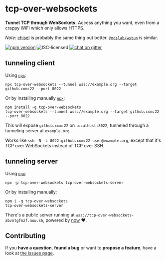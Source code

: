 # tcp-over-websockets

**Tunnel TCP through WebSockets.** Access anything you want, even from a crappy WiFi which only allows HTTPS.

*Note:* [chisel](https://github.com/jpillora/chisel) is probably the same thing but better. [`@mdslab/wstun`](https://github.com/MDSLab/wstun) is similar.

[![npm version](https://img.shields.io/npm/v/tcp-over-websockets.svg)](https://www.npmjs.com/package/tcp-over-websockets)
![ISC-licensed](https://img.shields.io/github/license/derhuerst/tcp-over-websockets.svg)
[![chat on gitter](https://badges.gitter.im/derhuerst.svg)](https://gitter.im/derhuerst)


## tunneling client

Using [`npx`](https://www.npmjs.com/package/npx):

```shell
npx tcp-over-websockets --tunnel wss://example.org --target github.com:22 --port 8022
```

Or by installing manually [`npx`](https://www.npmjs.com/package/npx):

```shell
npm install -g tcp-over-websockets
tcp-over-websockets --tunnel wss://example.org --target github.com:22 --port 8022
```

This will expose `github.com:22` on `localhost:8022`, tunneled through a tunneling server at `example.org`.

Works like `ssh -N -L 8022:github.com:22 user@example.org`, except that it's TCP over WebSockets instead of TCP over SSH.


## tunneling server

Using [`npx`](https://www.npmjs.com/package/npx):

```shell
npx -p tcp-over-websockets tcp-over-websockets-server
```

Or by installing manually:

```shell
npm i -g tcp-over-websockets
tcp-over-websockets-server
```

There's a public server running at `wss://tcp-over-websockets-abvntgfmzf.now.sh`, powered by [now](https://zeit.co/now) ❤.


## Contributing

If you **have a question**, **found a bug** or want to **propose a feature**, have a look at [the issues page](https://github.com/derhuerst/tcp-over-websockets/issues).
